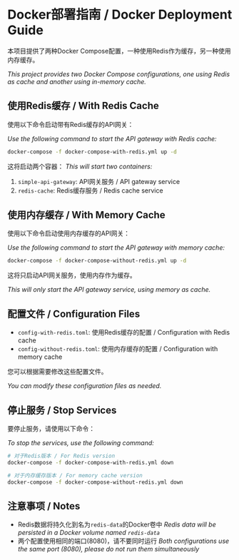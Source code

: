 # Docker部署指南 / Docker Deployment Guide

本项目提供了两种Docker Compose配置，一种使用Redis作为缓存，另一种使用内存缓存。

*This project provides two Docker Compose configurations, one using Redis as cache and another using in-memory cache.*

## 使用Redis缓存 / With Redis Cache

使用以下命令启动带有Redis缓存的API网关：

*Use the following command to start the API gateway with Redis cache:*

```bash
docker-compose -f docker-compose-with-redis.yml up -d
```

这将启动两个容器：
*This will start two containers:*

1. `simple-api-gateway`: API网关服务 / API gateway service
2. `redis-cache`: Redis缓存服务 / Redis cache service

## 使用内存缓存 / With Memory Cache

使用以下命令启动使用内存缓存的API网关：

*Use the following command to start the API gateway with memory cache:*

```bash
docker-compose -f docker-compose-without-redis.yml up -d
```

这将只启动API网关服务，使用内存作为缓存。

*This will only start the API gateway service, using memory as cache.*

## 配置文件 / Configuration Files

- `config-with-redis.toml`: 使用Redis缓存的配置 / Configuration with Redis cache
- `config-without-redis.toml`: 使用内存缓存的配置 / Configuration with memory cache

您可以根据需要修改这些配置文件。

*You can modify these configuration files as needed.*

## 停止服务 / Stop Services

要停止服务，请使用以下命令：

*To stop the services, use the following command:*

```bash
# 对于Redis版本 / For Redis version
docker-compose -f docker-compose-with-redis.yml down

# 对于内存缓存版本 / For memory cache version
docker-compose -f docker-compose-without-redis.yml down
```

## 注意事项 / Notes

- Redis数据将持久化到名为`redis-data`的Docker卷中
  *Redis data will be persisted in a Docker volume named `redis-data`*
- 两个配置使用相同的端口(8080)，请不要同时运行
  *Both configurations use the same port (8080), please do not run them simultaneously* 